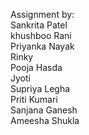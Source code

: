Assignment by:<br>
Sankrita Patel<br>
khushboo Rani<br>
Priyanka Nayak<br>
Rinky<br>
Pooja Hasda<br>
Jyoti<br>
Supriya Legha<br>
Priti Kumari<br>
Sanjana Ganesh<br>
Ameesha Shukla<br>




